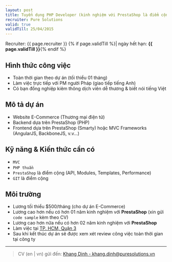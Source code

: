 ```yaml
---
layout: post
title: Tuyển dụng PHP Developer (kinh nghiệm với PrestaShop là điểm cộng)
recruiter: Pure Solutions
valid: true
validTill: 25/04/2015
---
```


<p class="message">
	Recruiter: {{ page.recruiter }} {% if page.validTill %}| ngày hết hạn: <strong>{{ page.validTill }}</strong>{% endif %}
</p>

## Hình thức công việc
- Toàn thời gian theo dự án (tối thiểu 01 tháng)
- Làm việc trực tiếp với PM người Pháp (giao tiếp tiếng Anh)
- Có bạn đồng nghiệp kiêm thông dịch viên dễ thương & biết nói tiếng Việt

## Mô tả dự án
- Website E-Commerce (Thương mại điện tử)
- Backend dựa trên PrestaShop (PHP)
- Frontend dựa trên PrestaShop (Smarty) hoặc MVC Frameworks (AngularJS, BackboneJS, v.v...)

## Kỹ năng & Kiến thức cần có
- `MVC`
- `PHP thuần`
- `PrestaShop` là điểm cộng (API, Modules, Templates, Performance)
- `GIT` là điểm cộng

## Môi trường
- Lương tối thiểu $500/tháng (cho dự án E-Commerce)
- Lương cao hơn nếu có hơn 01 năm kinh nghiệm với **PrestaShop** (xin gửi `code sample` kèm theo CV)
- Lương cao hơn nữa nếu có hơn 02 năm kinh nghiệm với **PrestaShop**
- Làm việc tại [TP. HCM, Quận 3](http://www.worksaigon.com/)
- Sau khi kết thúc dự án sẽ được xem xét review công việc toàn thời gian tại công ty

---

> CV (en \| vn) gửi đến: [Khang Dinh - khang.dinh@puresolutions.vn](mailto:khang.dinh@puresolutions.vn)
